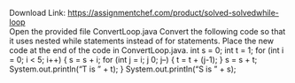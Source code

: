 Download Link: https://assignmentchef.com/product/solved-solvedwhile-loop
<br>
Open the provided file ConvertLoop.java Convert the following code so that it uses nested while statements instead of for statements. Place the new code at the end of the code in ConvertLoop.java. int s = 0; int t = 1; for (int i = 0; i &lt; 5; i++) { s = s + i; for (int j = i; j 0; j–) { t = t + (j-1); } s = s + t; System.out.println(“T is ” + t); } System.out.println(“S is ” + s);
